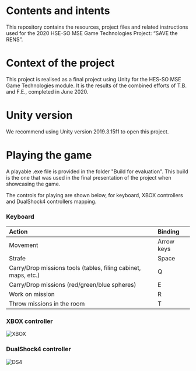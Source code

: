 # Contents and intents

This repository contains the resources, project files and related instructions used for the 2020 HSE-SO MSE Game Technologies Project: “SAVE the RENS”.

# Context of the project

This project is realised as a final project using Unity for the HES-SO MSE Game Technologies module. It is the results of the combined efforts of T.B. and F.E., completed in June 2020.

# Unity version

We recommend using Unity version 2019.3.15f1 to open this project.

# Playing the game

A playable .exe file is provided in the folder "Build for evaluation". This build is the one that was used in the final presentation of the project when showcasing the game.

The controls for playing are shown below, for keyboard, XBOX controllers and DualShock4 controllers mapping.

### Keyboard

| Action                                                         | Binding    |
| :--------------------------------------------------------------| :--------- |
| Movement                                                       | Arrow keys |
| Strafe                                                         | Space      |
| Carry/Drop missions tools (tables, filing cabinet, maps, etc.) | Q          |
| Carry/Drop missions (red/green/blue spheres)                   | E          |
| Work on mission                                                | R          |
| Throw missions in the room                                     | T          |  

### XBOX controller

![XBOX](MediaGitHub/xbox.png)

### DualShock4 controller

![DS4](MediaGitHub/ds4.png)
